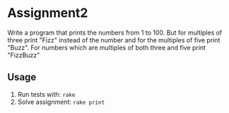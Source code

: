 # Assignment2

Write a program that prints the numbers from 1 to 100. But for multiples
of three print "Fizz"
instead of the number and for the multiples of five print "Buzz". For
numbers which are
multiples of both three and five print "FizzBuzz"

## Usage

1. Run tests with:   `rake`
2. Solve assignment: `rake print`

